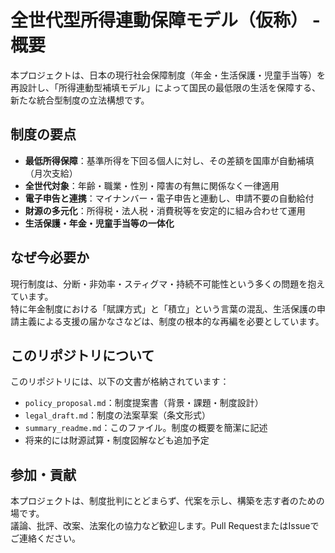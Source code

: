 # 全世代型所得連動保障モデル（仮称） - 概要

本プロジェクトは、日本の現行社会保障制度（年金・生活保護・児童手当等）を再設計し、「所得連動型補填モデル」によって国民の最低限の生活を保障する、新たな統合型制度の立法構想です。

## 制度の要点

- **最低所得保障**：基準所得を下回る個人に対し、その差額を国庫が自動補填（月次支給）
- **全世代対象**：年齢・職業・性別・障害の有無に関係なく一律適用
- **電子申告と連携**：マイナンバー・電子申告と連動し、申請不要の自動給付
- **財源の多元化**：所得税・法人税・消費税等を安定的に組み合わせて運用
- **生活保護・年金・児童手当等の一体化**

## なぜ今必要か

現行制度は、分断・非効率・スティグマ・持続不可能性という多くの問題を抱えています。  
特に年金制度における「賦課方式」と「積立」という言葉の混乱、生活保護の申請主義による支援の届かなさなどは、制度の根本的な再編を必要としています。

## このリポジトリについて

このリポジトリには、以下の文書が格納されています：

- `policy_proposal.md`：制度提案書（背景・課題・制度設計）
- `legal_draft.md`：制度の法案草案（条文形式）
- `summary_readme.md`：このファイル。制度の概要を簡潔に記述
- 将来的には財源試算・制度図解なども追加予定

## 参加・貢献

本プロジェクトは、制度批判にとどまらず、代案を示し、構築を志す者のための場です。  
議論、批評、改案、法案化の協力など歓迎します。Pull RequestまたはIssueでご連絡ください。

